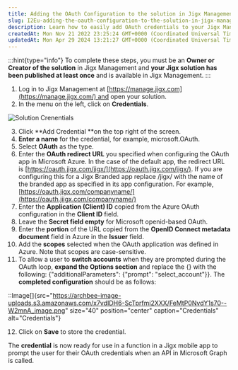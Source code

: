 ```yaml
---
title: Adding the OAuth Configuration to the solution in Jigx Management
slug: I2Eu-adding-the-oauth-configuration-to-the-solution-in-jigx-management
description: Learn how to easily add OAuth credentials to your Jigx Management solution with this step-by-step guide. Discover how to login, navigate to the Credentials section, and effortlessly add a new credential with a name and OAuth redirect URL. Find out how to
createdAt: Mon Nov 21 2022 23:25:24 GMT+0000 (Coordinated Universal Time)
updatedAt: Mon Apr 29 2024 13:21:27 GMT+0000 (Coordinated Universal Time)
---
```


:::hint{type="info"}
To complete these steps, you must be an **Owner or Creator of the solution** in Jigx Management and **your **Jigx** solution has been published at least once** and is available in Jigx Management.
:::

1. Log in to Jigx Management at [https://manage.jigx.com](https://manage.jigx.com/) and open your solution.
2. In the menu on the left, click on **Credentials**.

![Solution Crenentials](https://archbee-image-uploads.s3.amazonaws.com/x7vdIDH6-ScTprfmi2XXX/wYELJKXpYN6O_jDEa1ClY_image.png "Solution Crenentials")

3. Click **Add Credential **on the top right of the screen.
4. **Enter a name** for the credential, for example, microsoft.OAuth.
5. Select **OAuth** as the type.
6. Enter the **OAuth redirect URL** you specified when configuring the OAuth app in Microsoft Azure. In the case of the default app, the redirect URL is [https://oauth.jigx.com/jigx/](https://oauth.jigx.com/jigx/). If you are configuring this for a Jigx Branded app replace /jigx/ with the name of the branded app as specified in its app configuration. For example, [https://oauth.jigx.com/companyname/](https://oauth.jiigx.com/companyname/)
7. Enter the **Application (Client) ID** copied from the Azure OAuth configuration in the **Client ID** field.
8. Leave the **Secret field empty** for Microsoft openid-based OAuth.
9. Enter the **portion** of the URL copied from the **OpenID Connect metadata document** field in Azure in the **Issuer** field.
10. Add the **scopes** selected when the OAuth application was defined in Azure. Note that scopes are case-sensitive.
11. To allow a user to **switch accounts** when they are prompted during the OAuth loop, **expand the Options section** and replace the \{} with the following: \{"additionalParameters": \{"prompt": "select_account"}}.
    The **completed configuration** should be as follows:

::Image[]{src="https://archbee-image-uploads.s3.amazonaws.com/x7vdIDH6-ScTprfmi2XXX/FeMtP0NvdY1s70--W2mnA_image.png" size="40" position="center" caption="Credentials" alt="Credentials"}

12. Click on **Save** to store the credential.

The **credential** is now ready for use in a function in a Jigx mobile app to prompt the user for their OAuth credentials when an API in Microsoft Graph is called.
